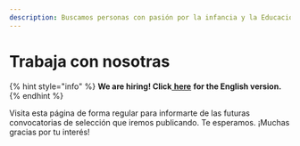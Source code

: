 ```yaml
---
description: Buscamos personas con pasión por la infancia y la Educación.
---
```


# Trabaja con nosotras



{% hint style="info" %}
**We are hiring! Click**[ **here**](https://jobs.kaleide.org/work-with-us/jobs) **for the English version.**
{% endhint %}

Visita esta página de forma regular para informarte de las futuras convocatorias de selección que iremos publicando. Te esperamos. ¡Muchas gracias por tu interés!



